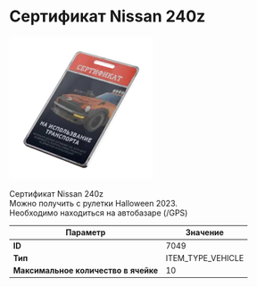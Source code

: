 # Сертификат Nissan 240z

![Item Image](../img/7049.webp?raw=true)

Сертификат Nissan 240z<br>Можно получить с рулетки Halloween 2023.<br>Необходимо находиться на автобазаре (/GPS)


| Параметр | Значение |
|----------|----------|
| **ID** | 7049 |
| **Тип** | ITEM_TYPE_VEHICLE |
| **Максимальное количество в ячейке** | 10 |

